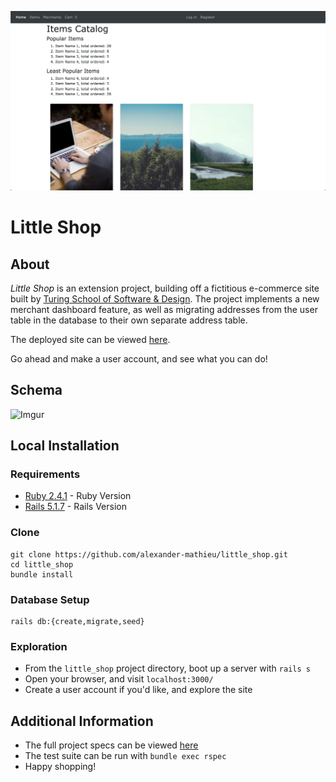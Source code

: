 ![Little Shop Extensions Screenshot](/little_shop_extensions_screenshot.png?raw=true "Little Shop Extensions Screenshot")

# Little Shop

## About
_Little Shop_ is an extension project, building off a fictitious e-commerce site built by [Turing School of Software & Design](https://turing.io). The project implements a new merchant dashboard feature, as well as migrating addresses from the user table in the database to their own separate address table.

The deployed site can be viewed [here](https://little-shop-final.herokuapp.com).

Go ahead and make a user account, and see what you can do!

## Schema

![Imgur](https://i.imgur.com/kEcAZdw.png)

## Local Installation

### Requirements

 * [Ruby 2.4.1](https://www.ruby-lang.org/en/downloads) - Ruby Version
 * [Rails 5.1.7](https://rubyonrails.org) - Rails Version

### Clone

```
git clone https://github.com/alexander-mathieu/little_shop.git
cd little_shop
bundle install
```

### Database Setup

```
rails db:{create,migrate,seed}
```

### Exploration

 * From the `little_shop` project directory, boot up a server with `rails s`
 * Open your browser, and visit `localhost:3000/`
 * Create a user account if you'd like, and explore the site

## Additional Information

 * The full project specs can be viewed [here](https://github.com/turingschool-projects/little_shop_v2/blob/master/solo-project-extensions.md)
 * The test suite can be run with `bundle exec rspec`
 * Happy shopping!
